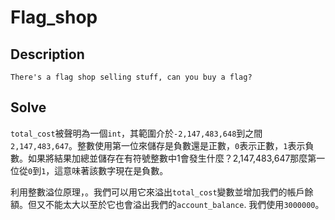 # Flag_shop

## Description
```There's a flag shop selling stuff, can you buy a flag? ```

## Solve
```total_cost```被聲明為一個```int```，其範圍介於```-2,147,483,648```到之間```2,147,483,647```。整數使用第一位來儲存是負數還是正數，```0```表示正數，```1```表示負數。如果將結果加總並儲存在有符號整數中1會發生什麼？2,147,483,647那麼第一位從```0```到```1```，這意味著該數字現在是負數。

利用整數溢位原理，。我們可以用它來溢出```total_cost```變數並增加我們的帳戶餘額。但又不能太大以至於它也會溢出我們的```account_balance```. 我們使用```3000000```。

